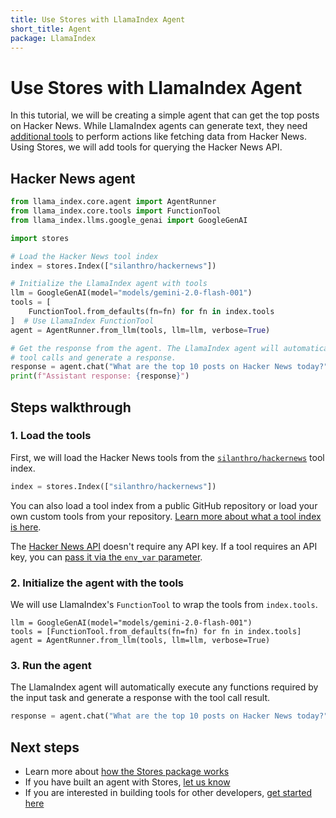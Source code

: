 ```yaml
---
title: Use Stores with LlamaIndex Agent
short_title: Agent
package: LlamaIndex
---
```


# Use Stores with LlamaIndex Agent

In this tutorial, we will be creating a simple agent that can get the top posts on Hacker News. While LlamaIndex agents can generate text, they need [additional tools](https://docs.llamaindex.ai/en/stable/module_guides/deploying/agents/tools/) to perform actions like fetching data from Hacker News. Using Stores, we will add tools for querying the Hacker News API.

## Hacker News agent

```python
from llama_index.core.agent import AgentRunner
from llama_index.core.tools import FunctionTool
from llama_index.llms.google_genai import GoogleGenAI

import stores

# Load the Hacker News tool index
index = stores.Index(["silanthro/hackernews"])

# Initialize the LlamaIndex agent with tools
llm = GoogleGenAI(model="models/gemini-2.0-flash-001")
tools = [
    FunctionTool.from_defaults(fn=fn) for fn in index.tools
]  # Use LlamaIndex FunctionTool
agent = AgentRunner.from_llm(tools, llm=llm, verbose=True)

# Get the response from the agent. The LlamaIndex agent will automatically execute
# tool calls and generate a response.
response = agent.chat("What are the top 10 posts on Hacker News today?")
print(f"Assistant response: {response}")
```

## Steps walkthrough

### 1. Load the tools

First, we will load the Hacker News tools from the [`silanthro/hackernews`](https://github.com/silanthro/hackernews) tool index.

```python
index = stores.Index(["silanthro/hackernews"])
```

You can also load a tool index from a public GitHub repository or load your own custom tools from your repository. [Learn more about what a tool index is here](/docs/guide/_index/what_is_an_index).

The [Hacker News API](https://github.com/HackerNews/API) doesn't require any API key. If a tool requires an API key, you can [pass it via the `env_var` parameter](/docs/guide/remote_index/environment_variables).

### 2. Initialize the agent with the tools

We will use LlamaIndex's `FunctionTool` to wrap the tools from `index.tools`.

```python{2}
llm = GoogleGenAI(model="models/gemini-2.0-flash-001")
tools = [FunctionTool.from_defaults(fn=fn) for fn in index.tools]
agent = AgentRunner.from_llm(tools, llm=llm, verbose=True)
```


### 3. Run the agent

The LlamaIndex agent will automatically execute any functions required by the input task and generate a response with the tool call result.

```python
response = agent.chat("What are the top 10 posts on Hacker News today?")
```

## Next steps

- Learn more about [how the Stores package works](/docs/guide)
- If you have built an agent with Stores, [let us know](http://twitter.com/alfred_lua)
- If you are interested in building tools for other developers, [get started here](/docs/contribute)
